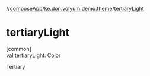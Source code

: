 //[composeApp](../../index.md)/[ke.don.volyum.demo.theme](index.md)/[tertiaryLight](tertiary-light.md)

# tertiaryLight

[common]\
val [tertiaryLight](tertiary-light.md): [Color](https://developer.android.com/reference/kotlin/androidx/compose/ui/graphics/Color.html)

Tertiary